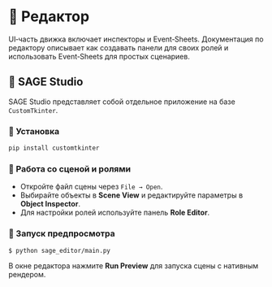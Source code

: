 # 📘 Редактор

UI‑часть движка включает инспекторы и Event‑Sheets. Документация по редактору описывает как создавать панели для своих ролей и использовать Event‑Sheets для простых сценариев.

## 🔹 SAGE Studio

SAGE Studio представляет собой отдельное приложение на базе `CustomTkinter`.

### 🔸 Установка

```bash
pip install customtkinter
```

### 🔸 Работа со сценой и ролями
- Откройте файл сцены через `File → Open`.
- Выбирайте объекты в **Scene View** и редактируйте параметры в **Object Inspector**.
- Для настройки ролей используйте панель **Role Editor**.

### 🔸 Запуск предпросмотра

```bash
$ python sage_editor/main.py
```

В окне редактора нажмите **Run Preview** для запуска сцены с нативным рендером.
